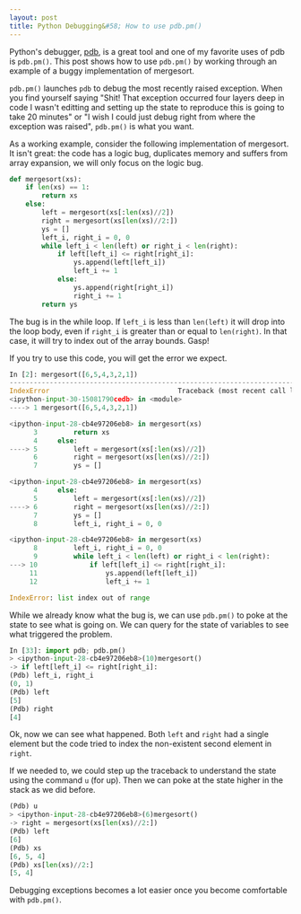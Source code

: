 ```yaml
---
layout: post
title: Python Debugging&#58; How to use pdb.pm() 
---
```


Python's debugger, [pdb](https://docs.python.org/3/library/pdb.html), is a great tool and one of my favorite uses of pdb is `pdb.pm()`. This post shows how to use `pdb.pm()` by working through an example of a buggy implementation of mergesort. 

`pdb.pm()` launches `pdb` to debug the most recently raised exception. When you find yourself saying "Shit! That exception occurred four layers deep in code I wasn't editting and setting up the state to reproduce this is going to take 20 minutes" or "I wish I could just debug right from where the exception was raised", `pdb.pm()` is what you want. 

As a working example, consider the following implementation of mergesort. It isn't great: the code has a logic bug, duplicates memory and suffers from array expansion, we will only focus on the logic bug. 
```Python
def mergesort(xs): 
    if len(xs) == 1: 
        return xs 
    else: 
        left = mergesort(xs[:len(xs)//2]) 
        right = mergesort(xs[len(xs)//2:]) 
        ys = [] 
        left_i, right_i = 0, 0 
        while left_i < len(left) or right_i < len(right): 
            if left[left_i] <= right[right_i]: 
                ys.append(left[left_i]) 
                left_i += 1 
            else: 
                ys.append(right[right_i]) 
                right_i += 1 
        return ys 
```

The bug is in the while loop. If `left_i` is less than `len(left)` it will drop into the loop body, even if `right_i` is greater than or equal to `len(right)`. In that case, it will try to index out of the array bounds. Gasp!

If you try to use this code, you will get the error we expect.

```Python
In [2]: mergesort([6,5,4,3,2,1])                                                                                                                                                                                  
---------------------------------------------------------------------------
IndexError                                Traceback (most recent call last)
<ipython-input-30-15081790cedb> in <module>
----> 1 mergesort([6,5,4,3,2,1])

<ipython-input-28-cb4e97206eb8> in mergesort(xs)
      3         return xs
      4     else:
----> 5         left = mergesort(xs[:len(xs)//2])
      6         right = mergesort(xs[len(xs)//2:])
      7         ys = []

<ipython-input-28-cb4e97206eb8> in mergesort(xs)
      4     else:
      5         left = mergesort(xs[:len(xs)//2])
----> 6         right = mergesort(xs[len(xs)//2:])
      7         ys = []
      8         left_i, right_i = 0, 0

<ipython-input-28-cb4e97206eb8> in mergesort(xs)
      8         left_i, right_i = 0, 0
      9         while left_i < len(left) or right_i < len(right):
---> 10             if left[left_i] <= right[right_i]:
     11                 ys.append(left[left_i])
     12                 left_i += 1

IndexError: list index out of range
```

While we already know what the bug is, we can use `pdb.pm()` to poke at the state to see what is going on. We can query for the state of variables to see what triggered the problem.

```Python
In [33]: import pdb; pdb.pm()                                                                                                                                                                                      
> <ipython-input-28-cb4e97206eb8>(10)mergesort()
-> if left[left_i] <= right[right_i]:
(Pdb) left_i, right_i
(0, 1)
(Pdb) left
[5]
(Pdb) right
[4]
```

Ok, now we can see what happened. Both `left` and `right` had a single element but the code tried to index the non-existent second element in `right`.

If we needed to, we could step up the traceback to understand the state using the command `u` (for up). Then we can poke at the state higher in the stack as we did before.

```Python
(Pdb) u
> <ipython-input-28-cb4e97206eb8>(6)mergesort()
-> right = mergesort(xs[len(xs)//2:])
(Pdb) left
[6]
(Pdb) xs
[6, 5, 4]
(Pdb) xs[len(xs)//2:]
[5, 4]
```

Debugging exceptions becomes a lot easier once you become comfortable with `pdb.pm()`.
